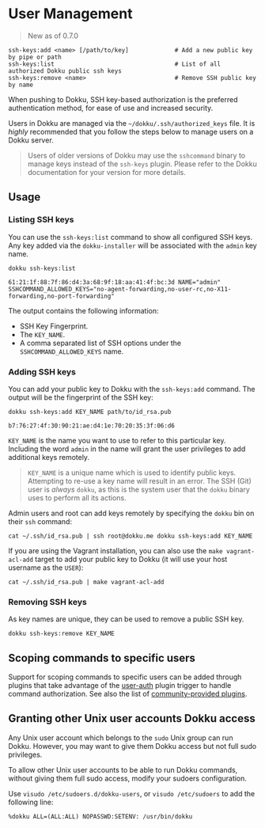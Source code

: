 # User Management

> New as of 0.7.0

```
ssh-keys:add <name> [/path/to/key]             # Add a new public key by pipe or path
ssh-keys:list                                  # List of all authorized Dokku public ssh keys
ssh-keys:remove <name>                         # Remove SSH public key by name
```

When pushing to Dokku, SSH key-based authorization is the preferred authentication method, for ease of use and increased security.

Users in Dokku are managed via the `~/dokku/.ssh/authorized_keys` file. It is *highly* recommended that you follow the steps below to manage users on a Dokku server.

> Users of older versions of Dokku may use the `sshcommand` binary to manage keys instead of the `ssh-keys` plugin. Please refer to the Dokku documentation for your version for more details.

## Usage

### Listing SSH keys

You can use the `ssh-keys:list` command to show all configured SSH keys. Any key added via the `dokku-installer` will be associated with the `admin` key name.

```shell
dokku ssh-keys:list
```

```
61:21:1f:88:7f:86:d4:3a:68:9f:18:aa:41:4f:bc:3d NAME="admin" SSHCOMMAND_ALLOWED_KEYS="no-agent-forwarding,no-user-rc,no-X11-forwarding,no-port-forwarding"
```

The output contains the following information:

- SSH Key Fingerprint.
- The `KEY_NAME`.
- A comma separated list of SSH options under the `SSHCOMMAND_ALLOWED_KEYS` name.

### Adding SSH keys

You can add your public key to Dokku with the `ssh-keys:add` command. The output will be the fingerprint of the SSH key:

```shell
dokku ssh-keys:add KEY_NAME path/to/id_rsa.pub
```

```
b7:76:27:4f:30:90:21:ae:d4:1e:70:20:35:3f:06:d6
```

`KEY_NAME` is the name you want to use to refer to this particular key. Including the word `admin` in the name will grant the user privileges to add additional keys remotely.

> `KEY_NAME` is a unique name which is used to identify public keys. Attempting to re-use a key name will result in an error. The SSH (Git) user is *always* `dokku`, as this is the system user that the `dokku` binary uses to perform all its actions.

Admin users and root can add keys remotely by specifying the `dokku` bin on their `ssh` command:

```shell
cat ~/.ssh/id_rsa.pub | ssh root@dokku.me dokku ssh-keys:add KEY_NAME
```

If you are using the Vagrant installation, you can also use the `make vagrant-acl-add` target to add your public key to Dokku (it will use your host username as the `USER`):

```shell
cat ~/.ssh/id_rsa.pub | make vagrant-acl-add
```

### Removing SSH keys

As key names are unique, they can be used to remove a public SSH key.

```SHELL
dokku ssh-keys:remove KEY_NAME
```

## Scoping commands to specific users

Support for scoping commands to specific users can be added through plugins that take advantage of the [user-auth](/docs/development/plugin-triggers.md#user-auth) plugin trigger to handle command authorization.
See also the list of [community-provided plugins](/docs/community/plugins.md).

## Granting other Unix user accounts Dokku access

Any Unix user account which belongs to the `sudo` Unix group can run Dokku.  However, you may want to give them Dokku access but not full sudo privileges.

To allow other Unix user accounts to be able to run Dokku commands, without giving them full sudo access, modify your sudoers configuration.

Use `visudo /etc/sudoers.d/dokku-users`, or `visudo /etc/sudoers` to add the following line:

```
%dokku ALL=(ALL:ALL) NOPASSWD:SETENV: /usr/bin/dokku
```


